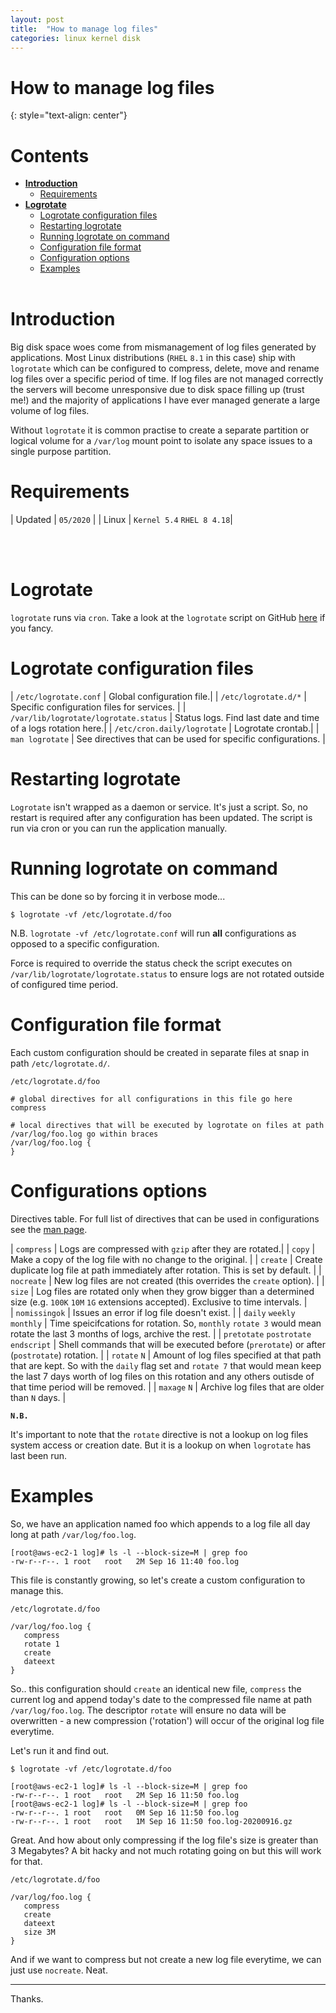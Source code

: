 ```yaml
---
layout: post
title:  "How to manage log files"
categories: linux kernel disk
---
```


# How to manage log files
{: style="text-align: center"}

# Contents

- [**Introduction**](#introduction)<br>
     - [Requirements](#requirements)<br>
- [**Logrotate**](#logrotate)<br>
     - [Logrotate configuration files](#logrotate-configuration-files)<br>
     - [Restarting logrotate](#restarting-logrotate)<br>
     - [Running logrotate on command](#running-logrotate-on-command)<br>
     - [Configuration file format](#configuration-file-format)<br>
     - [Configuration options](#configuration-options)<br>
     - [Examples](#examples)
<br><br>

# Introduction

Big disk space woes come from mismanagement of log files generated by applications. Most Linux distributions (`RHEL` `8.1` in this case) ship with `logrotate` which can be configured to compress, delete, move and rename log files over a specific period of time. If log files are not managed correctly the servers will become unresponsive due to disk space filling up (trust me!) and the majority of applications I have ever managed generate a large volume of log files. 

Without `logrotate` it is common practise to create a separate partition or logical volume for a `/var/log` mount point to isolate any space issues to a single purpose partition. 

# Requirements

| Updated | `05/2020` | 
| Linux | `Kernel 5.4` `RHEL 8 4.18`|

<br><br>

# Logrotate

`logrotate` runs via `cron`. Take a look at the `logrotate` script on GitHub [here](https://github.com/logrotate/logrotate/blob/master/logrotate.c) if you fancy.

# Logrotate configuration files

| `/etc/logrotate.conf` | Global configuration file.|
| `/etc/logrotate.d/*`  | Specific configuration files for services. |
| `/var/lib/logrotate/logrotate.status` | Status logs. Find last date and time of a logs rotation here.|
| `/etc/cron.daily/logrotate` | Logrotate crontab.|
| `man logrotate` | See directives that can be used for specific configurations. |

# Restarting logrotate

`Logrotate` isn't wrapped as a daemon or service. It's just a script. So, no restart is required after any configuration has been updated. The script is run via cron or you can run the application manually.

# Running logrotate on command

This can be done so by forcing it in verbose mode...
```
$ logrotate -vf /etc/logrotate.d/foo
```

N.B. `logrotate -vf /etc/logrotate.conf` will run **all** configurations as opposed to a specific configuration. 

Force is required to override the status check the script executes on `/var/lib/logrotate/logrotate.status` to ensure logs are not rotated outside of configured time period.

# Configuration file format

Each custom configuration should be created in separate files at snap in path `/etc/logrotate.d/`.

```
/etc/logrotate.d/foo

# global directives for all configurations in this file go here
compress

# local directives that will be executed by logrotate on files at path /var/log/foo.log go within braces
/var/log/foo.log {
}
```

# Configurations options

Directives table. For full list of directives that can be used in configurations see the [man page](https://linux.die.net/man/8/logrotate).

| `compress` | Logs are compressed with `gzip` after they are rotated.|
| `copy` | Make a copy of the log file with no change to the original. |
| `create` | Create duplicate log file at path immediately after rotation. This is set by default. |
| `nocreate` | New log files are not created (this overrides the `create` option). |
| `size` | Log files are rotated only when they grow bigger than a determined size (e.g. `100K` `10M` `1G` extensions accepted). Exclusive to time intervals. |  
| `nomissingok` | Issues an error if log file doesn't exist. |
| `daily` `weekly` `monthly` | Time speicifcations for rotation. So, `monthly` `rotate 3` would mean rotate the last 3 months of logs, archive the rest. |
| `pretotate` `postrotate` `endscript` | Shell commands that will be executed before (`prerotate`) or after (`postrotate`) rotation. |
| `rotate` `N` | Amount of log files specified at that path that are kept. So with the `daily` flag set and `rotate 7` that would mean keep the last 7 days worth of log files on this rotation and any others outisde of that time period will be removed.  |
| `maxage` `N` | Archive log files that are older than `N` days. |

**`N.B.`**

It's important to note that the `rotate` directive is not a lookup on log files system access or creation date. But it is a lookup on when `logrotate` has last been run.

# Examples

So, we have an application named foo which appends to a log file all day long at path `/var/log/foo.log`.
```
[root@aws-ec2-1 log]# ls -l --block-size=M | grep foo
-rw-r--r--. 1 root   root   2M Sep 16 11:40 foo.log
```
This file is constantly growing, so let's create a custom configuration to manage this. 
```
/etc/logrotate.d/foo

/var/log/foo.log {
   compress
   rotate 1
   create
   dateext 
}
```
So.. this configuration should `create` an identical new file, `compress` the current log and append today's date to the compressed file name at path `/var/log/foo.log`. The descriptor `rotate` will ensure no data will be overwritten - a new compression ('rotation') will occur of the original log file everytime.  

Let's run it and find out. 

```
$ logrotate -vf /etc/logrotate.d/foo
```
```
[root@aws-ec2-1 log]# ls -l --block-size=M | grep foo
-rw-r--r--. 1 root   root   2M Sep 16 11:50 foo.log
[root@aws-ec2-1 log]# ls -l --block-size=M | grep foo
-rw-r--r--. 1 root   root   0M Sep 16 11:50 foo.log
-rw-r--r--. 1 root   root   1M Sep 16 11:50 foo.log-20200916.gz
```
Great. And how about only compressing if the log file's size is greater than 3 Megabytes? A bit hacky and not much rotating going on but this will work for that.
```
/etc/logrotate.d/foo

/var/log/foo.log {
   compress
   create
   dateext 
   size 3M
}

```
And if we want to compress but not create a new log file everytime, we can just use `nocreate`. Neat.

---
Thanks.
